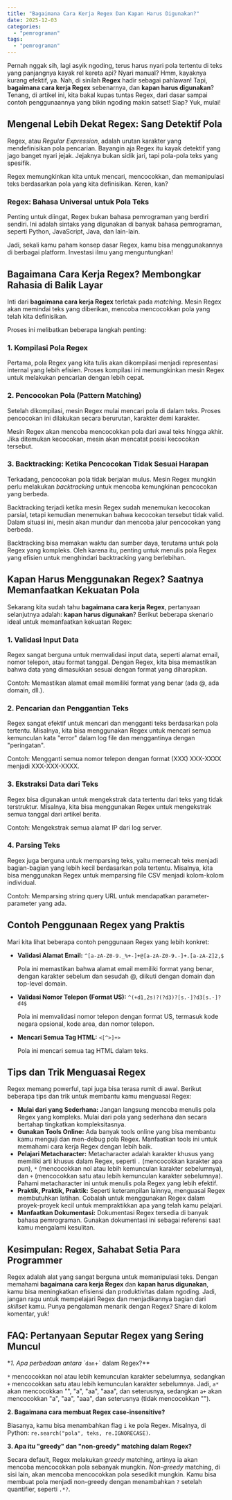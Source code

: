 ```yaml
---
title: "Bagaimana Cara Kerja Regex Dan Kapan Harus Digunakan?"
date: 2025-12-03
categories: 
  - "pemrograman"
tags: 
  - "pemrograman"
---
```


Pernah nggak sih, lagi asyik ngoding, terus harus nyari pola tertentu di teks yang panjangnya kayak rel kereta api? Nyari manual? Hmm, kayaknya kurang efektif, ya. Nah, di sinilah **Regex** hadir sebagai pahlawan! Tapi, **bagaimana cara kerja Regex** sebenarnya, dan **kapan harus digunakan**? Tenang, di artikel ini, kita bakal kupas tuntas Regex, dari dasar sampai contoh penggunaannya yang bikin ngoding makin satset! Siap? Yuk, mulai!

## Mengenal Lebih Dekat Regex: Sang Detektif Pola

Regex, atau _Regular Expression_, adalah urutan karakter yang mendefinisikan pola pencarian. Bayangin aja Regex itu kayak detektif yang jago banget nyari jejak. Jejaknya bukan sidik jari, tapi pola-pola teks yang spesifik.

Regex memungkinkan kita untuk mencari, mencocokkan, dan memanipulasi teks berdasarkan pola yang kita definisikan. Keren, kan?

### Regex: Bahasa Universal untuk Pola Teks

Penting untuk diingat, Regex bukan bahasa pemrograman yang berdiri sendiri. Ini adalah sintaks yang digunakan di banyak bahasa pemrograman, seperti Python, JavaScript, Java, dan lain-lain.

Jadi, sekali kamu paham konsep dasar Regex, kamu bisa menggunakannya di berbagai platform. Investasi ilmu yang menguntungkan!

## Bagaimana Cara Kerja Regex? Membongkar Rahasia di Balik Layar

Inti dari **bagaimana cara kerja Regex** terletak pada _matching_. Mesin Regex akan memindai teks yang diberikan, mencoba mencocokkan pola yang telah kita definisikan.

Proses ini melibatkan beberapa langkah penting:

### 1\. Kompilasi Pola Regex

Pertama, pola Regex yang kita tulis akan dikompilasi menjadi representasi internal yang lebih efisien. Proses kompilasi ini memungkinkan mesin Regex untuk melakukan pencarian dengan lebih cepat.

### 2\. Pencocokan Pola (Pattern Matching)

Setelah dikompilasi, mesin Regex mulai mencari pola di dalam teks. Proses pencocokan ini dilakukan secara berurutan, karakter demi karakter.

Mesin Regex akan mencoba mencocokkan pola dari awal teks hingga akhir. Jika ditemukan kecocokan, mesin akan mencatat posisi kecocokan tersebut.

### 3\. Backtracking: Ketika Pencocokan Tidak Sesuai Harapan

Terkadang, pencocokan pola tidak berjalan mulus. Mesin Regex mungkin perlu melakukan _backtracking_ untuk mencoba kemungkinan pencocokan yang berbeda.

Backtracking terjadi ketika mesin Regex sudah menemukan kecocokan parsial, tetapi kemudian menemukan bahwa kecocokan tersebut tidak valid. Dalam situasi ini, mesin akan mundur dan mencoba jalur pencocokan yang berbeda.

Backtracking bisa memakan waktu dan sumber daya, terutama untuk pola Regex yang kompleks. Oleh karena itu, penting untuk menulis pola Regex yang efisien untuk menghindari backtracking yang berlebihan.

## Kapan Harus Menggunakan Regex? Saatnya Memanfaatkan Kekuatan Pola

Sekarang kita sudah tahu **bagaimana cara kerja Regex**, pertanyaan selanjutnya adalah: **kapan harus digunakan**? Berikut beberapa skenario ideal untuk memanfaatkan kekuatan Regex:

### 1\. Validasi Input Data

Regex sangat berguna untuk memvalidasi input data, seperti alamat email, nomor telepon, atau format tanggal. Dengan Regex, kita bisa memastikan bahwa data yang dimasukkan sesuai dengan format yang diharapkan.

Contoh: Memastikan alamat email memiliki format yang benar (ada @, ada domain, dll.).

### 2\. Pencarian dan Penggantian Teks

Regex sangat efektif untuk mencari dan mengganti teks berdasarkan pola tertentu. Misalnya, kita bisa menggunakan Regex untuk mencari semua kemunculan kata "error" dalam log file dan menggantinya dengan "peringatan".

Contoh: Mengganti semua nomor telepon dengan format (XXX) XXX-XXXX menjadi XXX-XXX-XXXX.

### 3\. Ekstraksi Data dari Teks

Regex bisa digunakan untuk mengekstrak data tertentu dari teks yang tidak terstruktur. Misalnya, kita bisa menggunakan Regex untuk mengekstrak semua tanggal dari artikel berita.

Contoh: Mengekstrak semua alamat IP dari log server.

### 4\. Parsing Teks

Regex juga berguna untuk memparsing teks, yaitu memecah teks menjadi bagian-bagian yang lebih kecil berdasarkan pola tertentu. Misalnya, kita bisa menggunakan Regex untuk memparsing file CSV menjadi kolom-kolom individual.

Contoh: Memparsing string query URL untuk mendapatkan parameter-parameter yang ada.

## Contoh Penggunaan Regex yang Praktis

Mari kita lihat beberapa contoh penggunaan Regex yang lebih konkret:

- **Validasi Alamat Email:** `^[a-zA-Z0-9._%+-]+@[a-zA-Z0-9.-]+.[a-zA-Z]2,$`
    
    Pola ini memastikan bahwa alamat email memiliki format yang benar, dengan karakter sebelum dan sesudah @, diikuti dengan domain dan top-level domain.
    
- **Validasi Nomor Telepon (Format US):** `^(+d1,2s)?(?d3)?[s.-]?d3[s.-]?d4$`
    
    Pola ini memvalidasi nomor telepon dengan format US, termasuk kode negara opsional, kode area, dan nomor telepon.
    
- **Mencari Semua Tag HTML:** `<[^>]+>`
    
    Pola ini mencari semua tag HTML dalam teks.
    

## Tips dan Trik Menguasai Regex

Regex memang powerful, tapi juga bisa terasa rumit di awal. Berikut beberapa tips dan trik untuk membantu kamu menguasai Regex:

- **Mulai dari yang Sederhana:** Jangan langsung mencoba menulis pola Regex yang kompleks. Mulai dari pola yang sederhana dan secara bertahap tingkatkan kompleksitasnya.
- **Gunakan Tools Online:** Ada banyak tools online yang bisa membantu kamu menguji dan men-debug pola Regex. Manfaatkan tools ini untuk memahami cara kerja Regex dengan lebih baik.
- **Pelajari Metacharacter:** Metacharacter adalah karakter khusus yang memiliki arti khusus dalam Regex, seperti `.` (mencocokkan karakter apa pun), `*` (mencocokkan nol atau lebih kemunculan karakter sebelumnya), dan `+` (mencocokkan satu atau lebih kemunculan karakter sebelumnya). Pahami metacharacter ini untuk menulis pola Regex yang lebih efektif.
- **Praktik, Praktik, Praktik:** Seperti keterampilan lainnya, menguasai Regex membutuhkan latihan. Cobalah untuk menggunakan Regex dalam proyek-proyek kecil untuk mempraktikkan apa yang telah kamu pelajari.
- **Manfaatkan Dokumentasi:** Dokumentasi Regex tersedia di banyak bahasa pemrograman. Gunakan dokumentasi ini sebagai referensi saat kamu mengalami kesulitan.

## Kesimpulan: Regex, Sahabat Setia Para Programmer

Regex adalah alat yang sangat berguna untuk memanipulasi teks. Dengan memahami **bagaimana cara kerja Regex** dan **kapan harus digunakan**, kamu bisa meningkatkan efisiensi dan produktivitas dalam ngoding. Jadi, jangan ragu untuk mempelajari Regex dan menjadikannya bagian dari _skillset_ kamu. Punya pengalaman menarik dengan Regex? Share di kolom komentar, yuk!

## FAQ: Pertanyaan Seputar Regex yang Sering Muncul

\*_1\. Apa perbedaan antara \`_`dan`+\` dalam Regex?\*\*

`*` mencocokkan nol atau lebih kemunculan karakter sebelumnya, sedangkan `+` mencocokkan satu atau lebih kemunculan karakter sebelumnya. Jadi, `a*` akan mencocokkan "", "a", "aa", "aaa", dan seterusnya, sedangkan `a+` akan mencocokkan "a", "aa", "aaa", dan seterusnya (tidak mencocokkan "").

**2\. Bagaimana cara membuat Regex case-insensitive?**

Biasanya, kamu bisa menambahkan flag `i` ke pola Regex. Misalnya, di Python: `re.search("pola", teks, re.IGNORECASE)`.

**3\. Apa itu "greedy" dan "non-greedy" matching dalam Regex?**

Secara default, Regex melakukan _greedy_ matching, artinya ia akan mencoba mencocokkan pola sebanyak mungkin. _Non-greedy_ matching, di sisi lain, akan mencoba mencocokkan pola sesedikit mungkin. Kamu bisa membuat pola menjadi non-greedy dengan menambahkan `?` setelah quantifier, seperti `.*?`.
